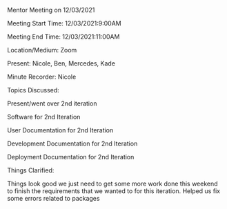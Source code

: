 Mentor Meeting on 12/03/2021

Meeting Start Time: 12/03/2021:9:00AM

Meeting End Time: 12/03/2021:11:00AM

Location/Medium: Zoom

Present: Nicole, Ben, Mercedes, Kade

Minute Recorder: Nicole

Topics Discussed:

Present/went over 2nd iteration

Software for 2nd Iteration

User Documentation for 2nd Iteration

Development Documentation for 2nd Iteration

Deployment Documentation for 2nd Iteration

Things Clarified: 

Things look good we just need to get some more work done this weekend to finish the requirements that we wanted to for this iteration.
Helped us fix some errors related to packages 
